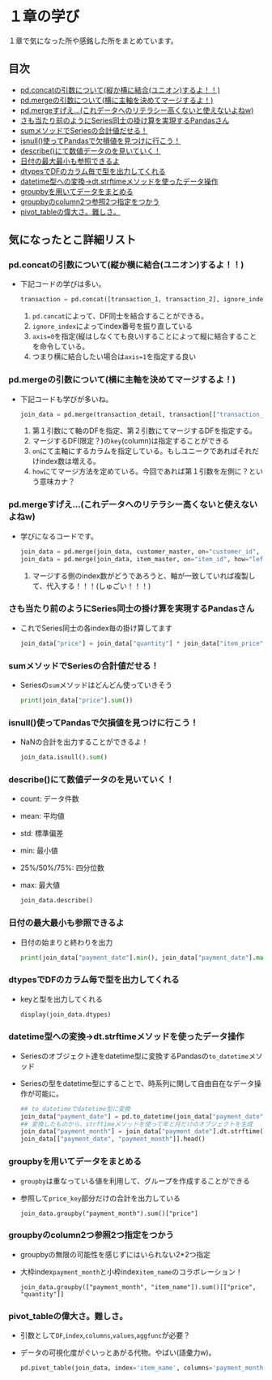 # １章の学び
１章で気になった所や感銘した所をまとめています。

## 目次
- [pd.concatの引数について(縦か横に結合(ユニオン)するよ！！)](#pdconcatの引数について縦か横に結合ユニオンするよ)
- [pd.mergeの引数について(横に主軸を決めてマージするよ！)](#pdmergeの引数について横に主軸を決めてマージするよ)
- [pd.mergeすげえ…(これデータへのリテラシー高くないと使えないよねw)](#pdmergeすげえこれデータへのリテラシー高くないと使えないよねw)
- [さも当たり前のようにSeries同士の掛け算を実現するPandasさん](#さも当たり前のようにSeries同士の掛け算を実現するPandasさん)
- [sumメソッドでSeriesの合計値だせる！](#sumメソッドでSeriesの合計値だせる)
- [isnull()使ってPandasで欠損値を見つけに行こう！](#isnull使ってPandasで欠損値を見つけに行こう)
- [describe()にて数値データのを見いていく！](#describeにて数値データのを見いていく)
- [日付の最大最小も参照できるよ](#日付の最大最小も参照できるよ)
- [dtypesでDFのカラム毎で型を出力してくれる](#dtypesでDFのカラム毎で型を出力してくれる)
- [datetime型への変換→dt.strftimeメソッドを使ったデータ操作](#datetime型への変換dtstrftimeメソッドを使ったデータ操作)
- [groupbyを用いてデータをまとめる](#groupbyを用いてデータをまとめる)
- [groupbyのcolumn2つ参照2つ指定をつかう](#groupbyのcolumn2つ参照2つ指定をつかう)
- [pivot_tableの偉大さ。難しさ。](#pivot_tableの偉大さ。難しさ。)

## 気になったとこ詳細リスト

### pd.concatの引数について(縦か横に結合(ユニオン)するよ！！)
- 下記コードの学びは多い。

    ```python:jupyter.py
    transaction = pd.concat([transaction_1, transaction_2], ignore_index=True, axis=0)
    ```

    1. `pd.cancat`によって、DF同士を結合することができる。
    2. `ignore_index`によってindex番号を振り直している
    3. `axis=0`を指定(縦はしなくても良い)することによって縦に結合することを命令している。
    4. つまり横に結合したい場合は`axis=1`を指定する良い

### pd.mergeの引数について(横に主軸を決めてマージするよ！)
- 下記コードも学びが多いね。

    ```python:jupyter.py
    join_data = pd.merge(transaction_detail, transaction[["transaction_id", "payment_date", "customer_id"]], on="transaction_id", how="left")
    ```

    1. 第１引数にて軸のDFを指定、第２引数にてマージするDFを指定する。
    2. マージするDF(限定？)の`key`(column)は指定することができる
    3. `on`にて主軸にするカラムを指定している。もしユニークであればそれだけindex数は増える。
    4. `how`にてマージ方法を定めている。今回であれば第１引数を左側に？という意味カナ？

### pd.mergeすげえ…(これデータへのリテラシー高くないと使えないよねw)
- 学びになるコードです。

    ```python:jupyter.py
    join_data = pd.merge(join_data, customer_master, on="customer_id", how="left")
    join_data = pd.merge(join_data, item_master, on="item_id", how="left")
    ```

    1. マージする側のindex数がどうであろうと、軸が一致していれば複製して、代入する！！！(しゅごい！！！)

### さも当たり前のようにSeries同士の掛け算を実現するPandasさん
- これでSeries同士の各index毎の掛け算してます

    ```python:jupyter.py
    join_data["price"] = join_data["quantity"] * join_data["item_price"]
    ```

### sumメソッドでSeriesの合計値だせる！
- Seriesの`sum`メソッドはどんどん使っていきそう

    ```python:jupyter.py
    print(join_data["price"].sum())
    ```

### isnull()使ってPandasで欠損値を見つけに行こう！
- NaNの合計を出力することができるよ！

    ```python:jupyter.py
    join_data.isnull().sum()
    ```

### describe()にて数値データのを見いていく！
- count: データ件数
- mean: 平均値
- std: 標準偏差
- min: 最小値
- 25%/50%/75%: 四分位数
- max: 最大値

    ```python:jupyter.py
    join_data.describe()
    ```

### 日付の最大最小も参照できるよ
- 日付の始まりと終わりを出力
    ```python:jupyter.py
    print(join_data["payment_date"].min(), join_data["payment_date"].max())
    ```

### dtypesでDFのカラム毎で型を出力してくれる
- keyと型を出力してくれる

    ```python:jupyter.py
    display(join_data.dtypes)
    ```

### datetime型への変換→dt.strftimeメソッドを使ったデータ操作
- Seriesのオブジェクト達をdatetime型に変換するPandasの`to_datetime`メソッド
- Seriesの型をdatetime型にすることで、時系列に関して自由自在なデータ操作が可能に。

    ```python:jupyter.py
    ## to_datetimeでdatetime型に変換
    join_data["payment_date"] = pd.to_datetime(join_data["payment_date"])
    ## 変換したものから、strftimeメソッドを使って年と月だけのオブジェクトを生成
    join_data["payment_month"] = join_data["payment_date"].dt.strftime("%Y%m")
    join_data[["payment_date", "payment_month"]].head()
    ```

### groupbyを用いてデータをまとめる
- `groupby`は重なっている値を利用して、グループを作成することができる
- 参照して`price_key`部分だけの合計を出力している

    ```python:jupyter
    join_data.groupby("payment_month").sum()["price"]
    ```

### groupbyのcolumn2つ参照2つ指定をつかう
- groupbyの無限の可能性を感じずにはいられない2*2つ指定
- 大枠index`payment_month`と小枠index`item_name`のコラボレーション！

    ```python:jupyter
    join_data.groupby(["payment_month", "item_name"]).sum()[["price", "quantity"]]
    ```

### pivot_tableの偉大さ。難しさ。
- 引数として`DF`,`index`,`columns`,`values`,`aggfunc`が必要？
- データの可視化度がぐいっとあがる代物。やばい(語彙力w)。

    ```python:jupyter.py
    pd.pivot_table(join_data, index='item_name', columns='payment_month', values=['price', 'quantity'], aggfunc='sum')
    ```
